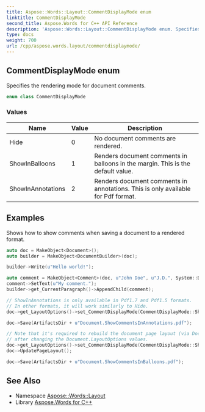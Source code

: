 ```yaml
---
title: Aspose::Words::Layout::CommentDisplayMode enum
linktitle: CommentDisplayMode
second_title: Aspose.Words for C++ API Reference
description: 'Aspose::Words::Layout::CommentDisplayMode enum. Specifies the rendering mode for document comments in C++.'
type: docs
weight: 700
url: /cpp/aspose.words.layout/commentdisplaymode/
---
```

## CommentDisplayMode enum


Specifies the rendering mode for document comments.

```cpp
enum class CommentDisplayMode
```

### Values

| Name | Value | Description |
| --- | --- | --- |
| Hide | 0 | No document comments are rendered. |
| ShowInBalloons | 1 | Renders document comments in balloons in the margin. This is the default value. |
| ShowInAnnotations | 2 | Renders document comments in annotations. This is only available for Pdf format. |


## Examples



Shows how to show comments when saving a document to a rendered format. 
```cpp
auto doc = MakeObject<Document>();
auto builder = MakeObject<DocumentBuilder>(doc);

builder->Write(u"Hello world!");

auto comment = MakeObject<Comment>(doc, u"John Doe", u"J.D.", System::DateTime::get_Now());
comment->SetText(u"My comment.");
builder->get_CurrentParagraph()->AppendChild(comment);

// ShowInAnnotations is only available in Pdf1.7 and Pdf1.5 formats.
// In other formats, it will work similarly to Hide.
doc->get_LayoutOptions()->set_CommentDisplayMode(CommentDisplayMode::ShowInAnnotations);

doc->Save(ArtifactsDir + u"Document.ShowCommentsInAnnotations.pdf");

// Note that it's required to rebuild the document page layout (via Document.UpdatePageLayout() method)
// after changing the Document.LayoutOptions values.
doc->get_LayoutOptions()->set_CommentDisplayMode(CommentDisplayMode::ShowInBalloons);
doc->UpdatePageLayout();

doc->Save(ArtifactsDir + u"Document.ShowCommentsInBalloons.pdf");
```

## See Also

* Namespace [Aspose::Words::Layout](../)
* Library [Aspose.Words for C++](../../)
